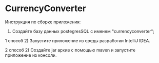# CurrencyConverter

Инструкция по сборке приложения:

1) Создайте базу данных postegresSQL с именем "currencyconverter";

1 способ
2) Запустите приложение из среды разработки IntelliJ IDEA.

2 способ
2) Создайте jar архив с помощью maven и запустите приложение из консоли.
